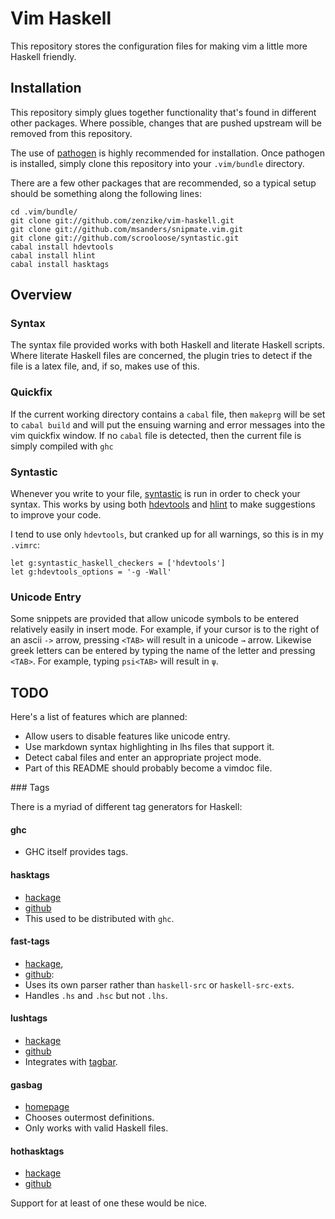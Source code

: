 Vim Haskell
===========

This repository stores the configuration files for making vim a little more
Haskell friendly.

Installation
------------

This repository simply glues together functionality that's found in different
other packages. Where possible, changes that are pushed upstream will be
removed from this repository.

The use of [pathogen](http://github.com/tpope/vim-pathogen/) is highly
recommended for installation. Once pathogen is installed, simply clone
this repository into your `.vim/bundle` directory.

There are a few other packages that are recommended, so a typical setup should
be something along the following lines:

    cd .vim/bundle/
    git clone git://github.com/zenzike/vim-haskell.git
    git clone git://github.com/msanders/snipmate.vim.git
    git clone git://github.com/scrooloose/syntastic.git
    cabal install hdevtools
    cabal install hlint
    cabal install hasktags

Overview
--------

### Syntax

The syntax file provided works with both Haskell and literate Haskell scripts.
Where literate Haskell files are concerned, the plugin tries to detect if
the file is a latex file, and, if so, makes use of this.

### Quickfix

If the current working directory contains a `cabal` file, then `makeprg` will be
set to `cabal build` and will put the ensuing warning and error messages into
the vim quickfix window. If no `cabal` file is detected, then the current file
is simply compiled with `ghc`

### Syntastic

Whenever you write to your file,
[syntastic](https://github.com/scrooloose/syntastic/) is run in order to check
your syntax. 
This works by using both [hdevtools](https://github.com/bitc/hdevtools) and 
[hlint](http://hackage.haskell.org/package/hlint/) to make suggestions to
improve your code.

I tend to use only `hdevtools`, but cranked up for all warnings, so this is in my `.vimrc`:

    let g:syntastic_haskell_checkers = ['hdevtools']
    let g:hdevtools_options = '-g -Wall'


### Unicode Entry

Some snippets are provided that allow unicode symbols to be entered relatively
easily in insert mode. For example, if your cursor is to the right of an ascii
`->` arrow, pressing `<TAB>` will result in a unicode `→` arrow. Likewise greek
letters can be entered by typing the name of the letter and pressing `<TAB>`.
For example, typing `psi<TAB>` will result in `ψ`.


TODO
----

Here's a list of features which are planned:

* Allow users to disable features like unicode entry.
* Use markdown syntax highlighting in lhs files that support it.
* Detect cabal files and enter an appropriate project mode.
* Part of this README should probably become a vimdoc file.

### Tags

There is a myriad of different tag generators for Haskell:

#### ghc

* GHC itself provides tags.

#### hasktags

* [hackage](http://hackage.haskell.org/package/hasktags)
* [github](https://github.com/chrisdone/hasktags)
* This used to be distributed with `ghc`.

#### fast-tags
* [hackage](http://hackage.haskell.org/package/fast-tags),
* [github](https://github.com/elaforge/fast-tags):
* Uses its own parser rather than `haskell-src` or `haskell-src-exts`.
* Handles `.hs` and `.hsc` but not `.lhs`.

#### lushtags

* [hackage](http://hackage.haskell.org/package/lushtags)
* [github](https://github.com/bitc/lushtags)
* Integrates with [tagbar](http://majutsushi.github.com/tagbar/).

#### gasbag

* [homepage](http://kingfisher.nfshost.com/sw/gasbag/)
* Chooses outermost definitions.
* Only works with valid Haskell files.

#### hothasktags

* [hackage](http://hackage.haskell.org/package/hothasktags)
* [github](http://github.com/luqui/hothasktags)

Support for at least of one these would be nice.





